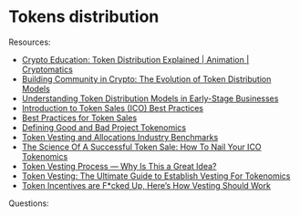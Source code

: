 # Tokens distribution


Resources:

* [Crypto Education: Token Distribution Explained | Animation | Cryptomatics](https://www.youtube.com/watch?v=C4rQVQBss5c&list=PLv2XcKxyTgDIus9mF_sYDrKD96Meuoduc&index=44)
* [Building Community in Crypto: The Evolution of Token Distribution Models](https://blog.coinlist.co/building-community-in-crypto-the-evolution-of-token-distribution-models/)
* [Understanding Token Distribution Models in Early-Stage Businesses](https://pulse.moonfire.com/understanding-token-distribution-models-in-early-stage-businesses/)
* [Introduction to Token Sales (ICO) Best Practices](https://www.pwc.com/gx/en/financial-services/pdf/introduction-to-token-sales-ico-best-practices.pdf)
* [Best Practices for Token Sales](https://ftahk.org/system/files/2019-07/FTAHK%20Best%20Practices%20for%20Token%20Sales%20-%20Version%202_0%20-%20October%202018.pdf)
* [Defining Good and Bad Project Tokenomics](https://daolaunch.net/defining-good-and-bad-project-tokenomics/)
* [Token Vesting and Allocations Industry Benchmarks](https://www.liquifi.finance/post/token-vesting-and-allocation-benchmarks)
* [The Science Of A Successful Token Sale: How To Nail Your ICO Tokenomics](https://maxya.mp/the-science-of-a-successful-token-sale-how-to-nail-your-ico-tokenomics)
* [Token Vesting Process — Why Is This a Great Idea?](https://hackernoon.com/token-vesting-process-why-is-this-a-great-idea-34933e9e8bc5)
* [Token Vesting: The Ultimate Guide to Establish Vesting For Tokenomics](https://hackernoon.com/token-vesting-the-ultimate-guide-to-establish-vesting-for-tokenomics)
* [Token Incentives are F*cked Up, Here’s How Vesting Should Work](https://hackernoon.com/token-incentives-are-f-cked-up-heres-how-vesting-should-work-73b85cab69b3)


Questions:
